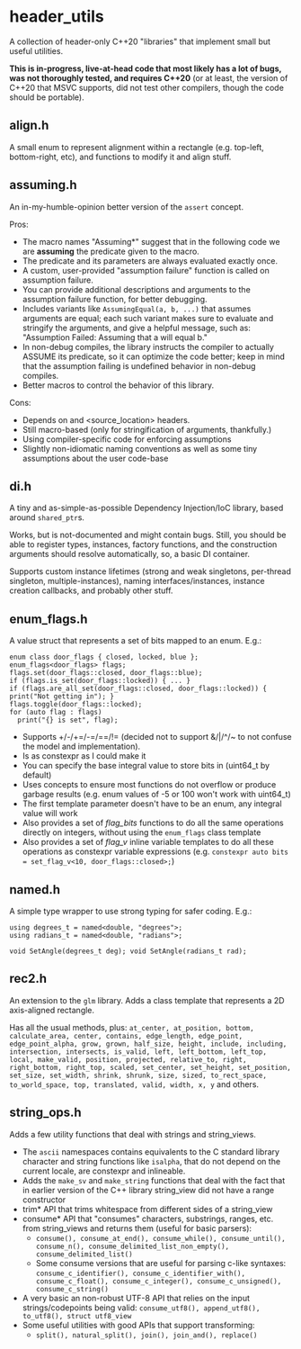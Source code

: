 # header_utils

A collection of header-only C++20 "libraries" that implement small but useful utilities.

**This is in-progress, live-at-head code that most likely has a lot of bugs, was not thoroughly tested, and requires C++20** (or at least, the version of C++20 that MSVC supports, did not test other compilers, though the code should be portable).

## align.h

A small enum to represent alignment within a rectangle (e.g. top-left, bottom-right, etc), and functions to modify it and align stuff.

## assuming.h

An in-my-humble-opinion better version of the `assert` concept.

Pros:
* The macro names "Assuming*" suggest that in the following code we are **assuming** the predicate given to the macro.
* The predicate and its parameters are always evaluated exactly once.
* A custom, user-provided "assumption failure" function is called on assumption failure.
* You can provide additional descriptions and arguments to the assumption failure function, for better debugging.
* Includes variants like `AssumingEqual(a, b, ...)` that assumes arguments are equal; each such variant makes sure to evaluate and stringify the arguments, and give a helpful message, such as: "Assumption Failed: Assuming that a will equal b."
* In non-debug compiles, the library instructs the compiler to actually ASSUME its predicate, so it can optimize the code better; keep in mind that the assumption failing is undefined behavior in non-debug compiles.
* Better macros to control the behavior of this library.

Cons:
* Depends on <format> and <source_location> headers.
* Still macro-based (only for stringification of arguments, thankfully.)
* Using compiler-specific code for enforcing assumptions
* Slightly non-idiomatic naming conventions as well as some tiny assumptions about the user code-base

## di.h

A tiny and as-simple-as-possible Dependency Injection/IoC library, based around `shared_ptr`s.

Works, but is not-documented and might contain bugs. Still, you should be able to register types, instances, factory functions, 
and the construction arguments should resolve automatically, so, a basic DI container.

Supports custom instance lifetimes (strong and weak singletons, per-thread singleton, multiple-instances), naming interfaces/instances, instance creation callbacks, and probably other stuff.

## enum_flags.h

A value struct that represents a set of bits mapped to an enum. E.g.:

    enum class door_flags { closed, locked, blue };
    enum_flags<door_flags> flags;
    flags.set(door_flags::closed, door_flags::blue);
    if (flags.is_set(door_flags::locked)) { ... }
    if (flags.are_all_set(door_flags::closed, door_flags::locked)) { print("Not getting in"); }
    flags.toggle(door_flags::locked);
    for (auto flag : flags)
      print("{} is set", flag);
    
* Supports +/-/+=/-=/==/!= (decided not to support &/|/^/~ to not confuse the model and implementation).
* Is as constexpr as I could make it
* You can specify the base integral value to store bits in (uint64_t by default)
* Uses concepts to ensure most functions do not overflow or produce garbage results (e.g. enum values of -5 or 100 won't work with uint64_t)
* The first template parameter doesn't have to be an enum, any integral value will work
* Also provides a set of *flag_bits* functions to do all the same operations directly on integers, without using the `enum_flags` class template
* Also provides a set of *flag_v* inline variable templates to do all these operations as constexpr variable expressions (e.g. `constexpr auto bits = set_flag_v<10, door_flags::closed>;`)

## named.h

A simple type wrapper to use strong typing for safer coding. E.g.:

    using degrees_t = named<double, "degrees">;
    using radians_t = named<double, "radians">;
    
    void SetAngle(degrees_t deg); void SetAngle(radians_t rad);

## rec2.h

An extension to the `glm` library. Adds a class template that represents a 2D axis-aligned rectangle.

Has all the usual methods, plus: `at_center, at_position, bottom, calculate_area, center, contains, edge_length, edge_point, edge_point_alpha, grow, grown, half_size, height, include, including, intersection, intersects, is_valid, left, left_bottom, left_top, local, make_valid, position, projected, relative_to, right, right_bottom, right_top, scaled, set_center, set_height, set_position, set_size, set_width, shrink, shrunk, size, sized, to_rect_space, to_world_space, top, translated, valid, width, x, y` and others.

## string_ops.h

Adds a few utility functions that deal with strings and string_views.

* The `ascii` namespaces contains equivalents to the C standard library character and string functions like `isalpha`, that do not depend on the current locale, are constexpr and inlineable.
* Adds the `make_sv` and `make_string` functions that deal with the fact that in earlier version of the C++ library string_view did not have a range constructor
* trim* API that trims whitespace from different sides of a string_view
* consume* API that "consumes" characters, substrings, ranges, etc. from string_views and returns them (useful for basic parsers):
    * `consume(), consume_at_end(), consume_while(), consume_until(), consume_n(), consume_delimited_list_non_empty(), consume_delimited_list()`
    * Some consume versions that are useful for parsing c-like syntaxes: `consume_c_identifier(), consume_c_identifier_with(), consume_c_float(), consume_c_integer(), consume_c_unsigned(), consume_c_string()`
* A very basic an non-robust UTF-8 API that relies on the input strings/codepoints being valid: `consume_utf8(), append_utf8(), to_utf8(), struct utf8_view`
* Some useful utilities with good APIs that support transforming:
    * `split(), natural_split(), join(), join_and(), replace()`

